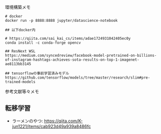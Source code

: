 環境構築メモ
```
# docker
docker run -p 8888:8888 jupyter/datascience-notebook 

## 以下docker内

# https://qiita.com/sai_kai_cs/items/adae1724931042405ec0y
conda install -c conda-forge opencv

## ResNext WSL
https://medium.com/syncedreview/facebook-model-pretrained-on-billions-of-instagram-hashtags-achieves-sota-results-on-top-1-imagenet-ae8113bb3145

## tensorflowの事前学習済みモデル
https://github.com/tensorflow/models/tree/master/research/slim#pre-trained-models

```

参考文献等々メモ　
## 転移学習
- ラーメンのやつ: https://qiita.com/K-jun1221/items/cab923d49a939a8486fc